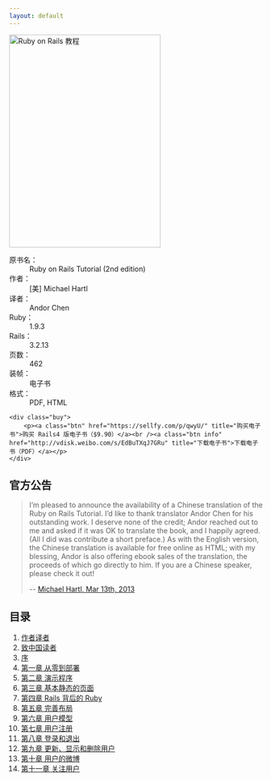 ```yaml
---
layout: default
---
```


<div class="bookinfo">
	<img src="{{ site.url }}/assets/images/cover.jpg" title="Ruby on Rails 教程" alt="Ruby on Rails 教程" width="300" height="422" />
	<dl>
		<dt>原书名：</dt>
		<dd>Ruby on Rails Tutorial (2nd edition)</dd>
		<dt>作者：</dt>
		<dd>[美] Michael Hartl</dd>
		<dt>译者：</dt>
		<dd>Andor Chen</dd>
		<dt>Ruby：</dt>
		<dd>1.9.3</dd>
		<dt>Rails：</dt>
		<dd>3.2.13</dd>
		<dt>页数：</dt>
		<dd>462</dd>
		<dt>装帧：</dt>
		<dd>电子书</dd>
		<dt>格式：</dt>
		<dd>PDF, HTML</dd>
	</dl>

	<div class="buy">
		<p><a class="btn" href="https://sellfy.com/p/qwyU/" title="购买电子书">购买 Rails4 版电子书（$9.90）</a><br /><a class="btn info" href="http://vdisk.weibo.com/s/EdBuTXqJ7GRu" title="下载电子书">下载电子书（PDF）</a></p>
	</div>

</div>

<div class="clearfix"></div>

<div class="grid-2">
	<div class="announcement">
		<h2>官方公告</h2>
		<blockquote>
			<p>I’m pleased to announce the availability of a Chinese translation of the Ruby on Rails Tutorial. I’d like to thank translator Andor Chen for his outstanding work. I deserve none of the credit; Andor reached out to me and asked if it was OK to translate the book, and I happily agreed. (All I did was contribute a short preface.) As with the English version, the Chinese translation is available for free online as HTML; with my blessing, Andor is also offering ebook sales of the translation, the proceeds of which go directly to him. If you are a Chinese speaker, please check it out!</p>
			<p class="cite">-- <a href="http://news.railstutorial.org/rails-tutorial-chinese-translation/" title="Rails Tutorial Chinese translation" target="_blank">Michael Hartl, Mar 13th, 2013</a></p>
		</blockquote>
	</div>
	<div class="menu">
		<h2>目录</h2>
		<ol>
			<li><a href="{{ site.url }}/author.html" title="作者译者">作者译者</a></li>
			<li><a href="{{ site.url }}/preface.html" title="致中国读者">致中国读者</a></li>
			<li><a href="{{ site.url }}/foreword.html" title="序">序</a></li>
			<li><a href="{{ site.url }}/chapter1.html" title="第一章 从零到部署">第一章 从零到部署</a></li>
			<li><a href="{{ site.url }}/chapter2.html" title="第二章 演示生活">第二章 演示程序</a></li>
			<li><a href="{{ site.url }}/chapter3.html" title="第三章 基本静态的页面">第三章 基本静态的页面</a></li>
			<li><a href="{{ site.url }}/chapter4.html" title="第四章 Rails 背后的 Ruby">第四章 Rails 背后的 Ruby</a></li>
			<li><a href="{{ site.url }}/chapter5.html" title="第五章 完善布局">第五章 完善布局</a></li>
			<li><a href="{{ site.url }}/chapter6.html" title="第六章 用户模型">第六章 用户模型</a></li>
			<li><a href="{{ site.url }}/chapter7.html" title="第七章 用户注册">第七章 用户注册</a></li>
			<li><a href="{{ site.url }}/chapter8.html" title="第八章 登录和退出">第八章 登录和退出</a></li>
			<li><a href="{{ site.url }}/chapter9.html" title="第九章 更新、显示和删除用户">第九章 更新、显示和删除用户</a></li>
			<li><a href="{{ site.url }}/chapter10.html" title="第十章 用户的微博">第十章 用户的微博</a></li>
			<li><a href="{{ site.url }}/chapter11.html" title="第十一章 用户间互相关注">第十一章 关注用户</a></li>
		</ol>
	</div>
	<div class="clearfix"></div>
</div>
